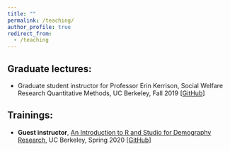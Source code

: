 ```yaml
---
title: ""
permalink: /teaching/
author_profile: true 
redirect_from:
  - /teaching
---
```



## Graduate lectures:
- Graduate student instructor for Professor Erin Kerrison, Social Welfare Research Quantitative Methods, UC Berkeley, Fall 2019 [[GitHub](https://github.com/ds-modules/SW-282)]

## Trainings:
- **Guest instructor**, [An Introduction to R and Studio for Demography Research](https://dlab.berkeley.edu/training/demog-160), UC Berkeley, Spring 2020 [[GitHub](https://github.com/chengren/D_Lab-consulting/tree/master/dlab_training)]

